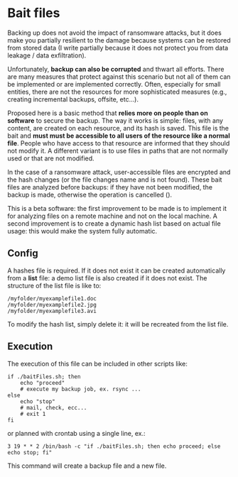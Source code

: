 # Bait files
Backing up does not avoid the impact of ransomware attacks, but it does make you partially resilient to the damage because systems can be restored from stored data (I write partially because it does not protect you from data leakage / data exfiltration).

Unfortunately, **backup can also be corrupted** and thwart all efforts.
There are many measures that protect against this scenario but not all of them can be implemented or are implemented correctly. Often, especially for small entities, there are not the resources for more sophisticated measures (e.g., creating incremental backups, offsite, etc...).

Proposed here is a basic method that **relies more on people than on software** to secure the backup.
The way it works is simple: files, with any content, are created on each resource, and its hash is saved. This file is the bait and **must must be accessible to all users of the resource like a normal file**. People who have access to that resource are informed that they should not modify it. A different variant is to use files in paths that are not normally used or that are not modified.

In the case of a ransomware attack, user-accessible files are encrypted and the hash changes (or the file changes name and is not found).
These bait files are analyzed before backups: if they have not been modified, the backup is made, otherwise the operation is cancelled ().

This is a beta software: the first improvement to be made is to implement it for analyzing files on a remote machine and not on the local machine. A second improvement is to create a dynamic hash list based on actual file usage: this would make the system fully automatic.

## Config
A hashes file is required. If it does not exist it can be created automatically from a **list** file: a demo list file is also created if it does not exist.
The structure of the list file is like to:

    /myfolder/myexamplefile1.doc
    /myfolder/myexamplefile2.jpg
    /myfolder/myexamplefile3.avi


To modify the hash list, simply delete it: it will be recreated from the list file.

## Execution
The execution of this file can be included in other scripts like:

    if ./baitFiles.sh; then
        echo "proceed"
        # execute my backup job, ex. rsync ...
    else
        echo "stop"
        # mail, check, ecc...
        # exit 1
    fi

or planned with crontab using a single line, ex.:

    3 19 * * 2 /bin/bash -c "if ./baitFiles.sh; then echo proceed; else echo stop; fi"

This command will create a backup file and a new file.